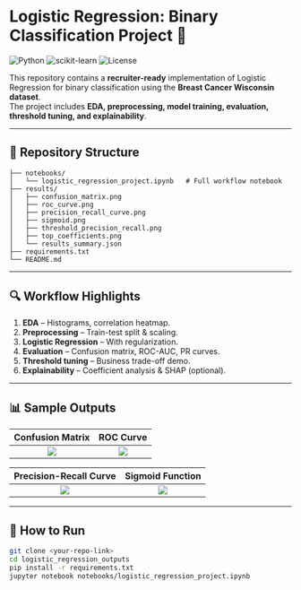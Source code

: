 # Logistic Regression: Binary Classification Project 🚀

![Python](https://img.shields.io/badge/Python-3.8%2B-blue)
![scikit-learn](https://img.shields.io/badge/scikit--learn-LogisticRegression-orange)
![License](https://img.shields.io/badge/License-MIT-green)

This repository contains a **recruiter-ready** implementation of Logistic Regression for binary classification using the **Breast Cancer Wisconsin dataset**.  
The project includes **EDA, preprocessing, model training, evaluation, threshold tuning, and explainability**.

---

## 📂 Repository Structure
```
├── notebooks/
│   └── logistic_regression_project.ipynb   # Full workflow notebook
├── results/
│   ├── confusion_matrix.png
│   ├── roc_curve.png
│   ├── precision_recall_curve.png
│   ├── sigmoid.png
│   ├── threshold_precision_recall.png
│   ├── top_coefficients.png
│   └── results_summary.json
├── requirements.txt
└── README.md
```

---

## 🔍 Workflow Highlights
1. **EDA** – Histograms, correlation heatmap.  
2. **Preprocessing** – Train-test split & scaling.  
3. **Logistic Regression** – With regularization.  
4. **Evaluation** – Confusion matrix, ROC-AUC, PR curves.  
5. **Threshold tuning** – Business trade-off demo.  
6. **Explainability** – Coefficient analysis & SHAP (optional).  

---

## 📊 Sample Outputs
Confusion Matrix             |  ROC Curve
:---------------------------:|:----------------------------:
![](results/confusion_matrix.png) | ![](results/roc_curve.png)

Precision-Recall Curve       |  Sigmoid Function
:---------------------------:|:----------------------------:
![](results/precision_recall_curve.png) | ![](results/sigmoid.png)

---

## 📌 How to Run
```bash
git clone <your-repo-link>
cd logistic_regression_outputs
pip install -r requirements.txt
jupyter notebook notebooks/logistic_regression_project.ipynb
```

